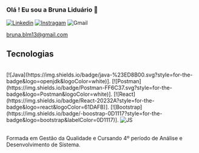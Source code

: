 ### Olá ! Eu sou a Bruna Liduário 💃


[![Linkedin](https://img.shields.io/badge/LinkedIn-0077B5?style=for-the-badge&logo=linkedin&logoColor=white)](https://br.linkedin.com/in/bruna-lidu%C3%A1rio-b4b52414a)
[![Instragam](https://img.shields.io/badge/Instagram-E4405F?style=for-the-badge&logo=instagram&logoColor=white)](https://instagram.com/brunaliduario7?igshid=MzNlNGNkZWQ4Mg==)
![Gmail](https://img.shields.io/badge/Gmail-D14836?style=for-the-badge&logo=gmail&logoColor=white)<p>bruna.blm13@gmail.com</p>

## Tecnologias 
<div style="display:inline_block"><br/>
[![Java](https://img.shields.io/badge/java-%23ED8B00.svg?style=for-the-badge&logo=openjdk&logoColor=white)].
[![Postman](https://img.shields.io/badge/Postman-FF6C37.svg?style=for-the-badge&logo=Postman&logoColor=white)].
[![React](https://img.shields.io/badge/React-20232A?style=for-the-badge&logo=react&logoColor=61DAFB)].
[![Bootstrap](https://img.shields.io/badge/-boostrap-0D1117?style=for-the-badge&logo=bootstrap&labelColor=0D1117)].
<img alig="center"alt="JS" src="https://img.shields.io/badge/MySQL-00000F?style=for-the-badge&logo=mysql&logoColor=white"/>
  
</div><br/>

Formada em Gestão da Qualidade e Cursando 4º período de Análise e Desenvolvimento de Sistema.
